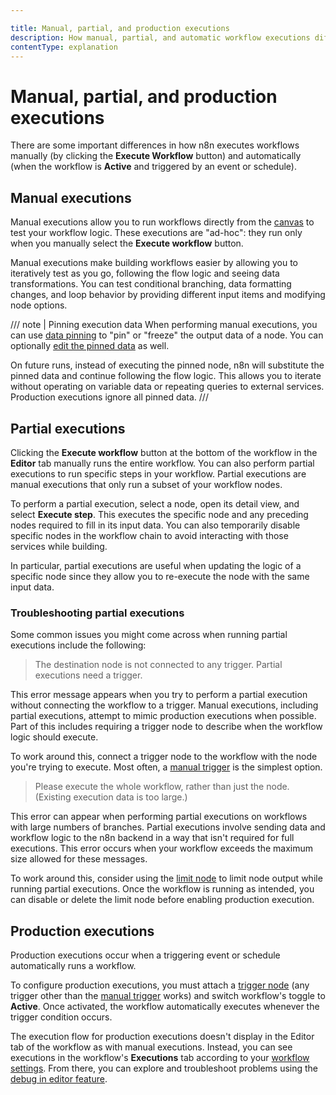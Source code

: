```yaml
---

title: Manual, partial, and production executions
description: How manual, partial, and automatic workflow executions differ.
contentType: explanation
---
```


# Manual, partial, and production executions

There are some important differences in how n8n executes workflows manually (by clicking the **Execute Workflow** button) and automatically (when the workflow is **Active** and triggered by an event or schedule).

## Manual executions

Manual executions allow you to run workflows directly from the [canvas](/glossary.md#canvas-n8n) to test your workflow logic. These executions are "ad-hoc": they run only when you manually select the **Execute workflow** button.

Manual executions make building workflows easier by allowing you to iteratively test as you go, following the flow logic and seeing data transformations. You can test conditional branching, data formatting changes, and loop behavior by providing different input items and modifying node options.

/// note | Pinning execution data
When performing manual executions, you can use [data pinning](/data/data-pinning.md) to "pin" or "freeze" the output data of a node. You can optionally [edit the pinned data](/data/data-editing.md) as well.

On future runs, instead of executing the pinned node, n8n will substitute the pinned data and continue following the flow logic. This allows you to iterate without operating on variable data or repeating queries to external services. Production executions ignore all pinned data.
///

## Partial executions

Clicking the **Execute workflow** button at the bottom of the workflow in the **Editor** tab manually runs the entire workflow. You can also perform partial executions to run specific steps in your workflow. Partial executions are manual executions that only run a subset of your workflow nodes.

To perform a partial execution, select a node, open its detail view, and select **Execute step**. This executes the specific node and any preceding nodes required to fill in its input data. You can also temporarily disable specific nodes in the workflow chain to avoid interacting with those services while building.

In particular, partial executions are useful when updating the logic of a specific node since they allow you to re-execute the node with the same input data.

### Troubleshooting partial executions

Some common issues you might come across when running partial executions include the following:

<!-- vale from-microsoft.Contractions = NO -->
> The destination node is not connected to any trigger. Partial executions need a trigger.
<!-- vale from-microsoft.Contractions = YES -->

This error message appears when you try to perform a partial execution without connecting the workflow to a trigger. Manual executions, including partial executions, attempt to mimic production executions when possible. Part of this includes requiring a trigger node to describe when the workflow logic should execute.

To work around this, connect a trigger node to the workflow with the node you're trying to execute. Most often, a [manual trigger](/integrations/builtin/core-nodes/n8n-nodes-base.manualworkflowtrigger.md) is the simplest option.

> Please execute the whole workflow, rather than just the node. (Existing execution data is too large.)

This error can appear when performing partial executions on workflows with large numbers of branches. Partial executions involve sending data and workflow logic to the n8n backend in a way that isn't required for full executions. This error occurs when your workflow exceeds the maximum size allowed for these messages.

To work around this, consider using the [limit node](/integrations/builtin/core-nodes/n8n-nodes-base.limit.md) to limit node output while running partial executions. Once the workflow is running as intended, you can disable or delete the limit node before enabling production execution.

## Production executions

Production executions occur when a triggering event or schedule automatically runs a workflow.

To configure production executions, you must attach a [trigger node](/glossary.md#trigger-node-n8n) (any trigger other than the [manual trigger](/integrations/builtin/core-nodes/n8n-nodes-base.manualworkflowtrigger.md) works) and switch workflow's toggle to **Active**. Once activated, the workflow automatically executes whenever the trigger condition occurs.

The execution flow for production executions doesn't display in the Editor tab of the workflow as with manual executions. Instead, you can see executions in the workflow's **Executions** tab according to your [workflow settings](/workflows/settings.md). From there, you can explore and troubleshoot problems using the [debug in editor feature](/workflows/executions/debug.md).
